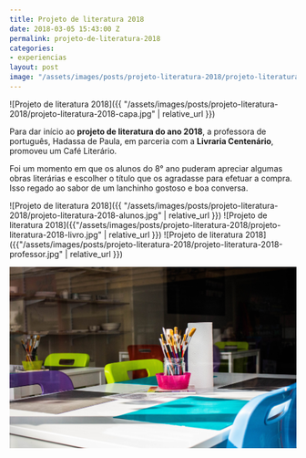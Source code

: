 ```yaml
---
title: Projeto de literatura 2018
date: 2018-03-05 15:43:00 Z
permalink: projeto-de-literatura-2018
categories:
- experiencias
layout: post
image: "/assets/images/posts/projeto-literatura-2018/projeto-literatura-2018-capa.jpg"
---
```


!\[Projeto de literatura 2018\]({{ "/assets/images/posts/projeto-literatura-2018/projeto-literatura-2018-capa.jpg" | relative_url }})

Para dar início ao **projeto de literatura do ano 2018**, a professora de português, Hadassa de Paula, em parceria com a **Livraria Centenário**, promoveu um Café Literário.

Foi um momento em que os alunos do 8° ano puderam apreciar algumas obras literárias e escolher o título que os agradasse para efetuar a compra. Isso regado ao sabor de um lanchinho gostoso e boa conversa.

!\[Projeto de literatura 2018\]({{ "/assets/images/posts/projeto-literatura-2018/projeto-literatura-2018-alunos.jpg" | relative_url }})
!\[Projeto de literatura 2018\]({{"/assets/images/posts/projeto-literatura-2018/projeto-literatura-2018-livro.jpg" | relative_url }})
!\[Projeto de literatura 2018\]({{"/assets/images/posts/projeto-literatura-2018/projeto-literatura-2018-professor.jpg" | relative_url }})

![](/uploads/2018/03/20/charisse-kenion-367844-unsplash.jpg)